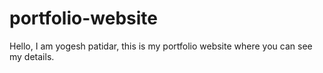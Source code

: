 # portfolio-website
Hello, I am yogesh patidar,
this is my portfolio website where you can see my details.
